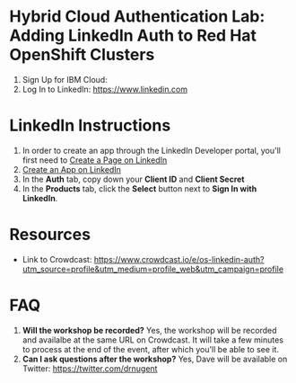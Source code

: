 # Hybrid Cloud Authentication Lab: Adding LinkedIn Auth to Red Hat OpenShift Clusters

1. Sign Up for IBM Cloud: 
1. Log In to LinkedIn: https://www.linkedin.com

# LinkedIn Instructions

1. In order to create an app through the LinkedIn Developer portal, you'll first need to [Create a Page on LinkedIn](https://www.linkedin.com/help/linkedin/answer/710/create-a-linkedin-page?lang=en)
1. [Create an App on LinkedIn](https://www.linkedin.com/developers/apps/new)
1. In the **Auth** tab, copy down your **Client ID** and **Client Secret**
1. In the **Products** tab, click the **Select** button next to **Sign In with LinkedIn**.

# Resources

* Link to Crowdcast: https://www.crowdcast.io/e/os-linkedin-auth?utm_source=profile&utm_medium=profile_web&utm_campaign=profile

# FAQ

1. **Will the workshop be recorded?** Yes, the workshop will be recorded and availalbe at the same URL on Crowdcast. It will take a few minutes to process at the end of the event, after which you'll be able to see it.
1. **Can I ask questions after the workshop?** Yes, Dave will be available on Twitter: https://twitter.com/drnugent
